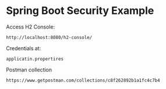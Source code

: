 # Spring Boot Security Example

Access H2 Console:
```
http://localhost:8080/h2-console/
```

Credentials at:
```
applicatin.propertires
```

Postman collection
```
https://www.getpostman.com/collections/c8f262892b1a1fc4c7b4
```
